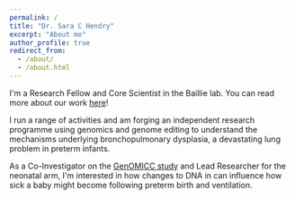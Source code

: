 ```yaml
---
permalink: /
title: "Dr. Sara C Hendry"
excerpt: "About me"
author_profile: true
redirect_from: 
  - /about/
  - /about.html
---
```

I'm a Research Fellow and Core Scientist in the Baillie lab. You can read more about our work [here](https://baillielab.net/)!  

I run a range of activities and am forging an independent research programme using genomics and genome editing to understand the mechanisms underlying bronchopulmonary dysplasia, a devastating lung problem in preterm infants.

As a Co-Investigator on the [GenOMICC study](https://www.genomicc.org) and Lead Researcher for the neonatal arm, I'm interested in how changes to DNA in can influence how sick a baby might become following preterm birth and ventilation. 












